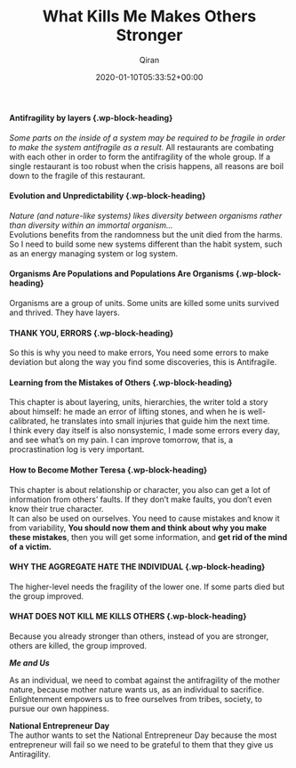 ﻿---
title: What Kills Me Makes Others Stronger
author: Qiran
type: post
date: 2020-01-10T05:33:52+00:00
aliases: ["/what-kills-me-makes-others-stronger/"]
categories:
  - 'Antifragile: Things That Gain From Disorder'

---
#### Antifragility by layers {.wp-block-heading}

_Some parts on the inside of a system may be required to be fragile in order to make the system antifragile as a result._ All restaurants are combating with each other in order to form the antifragility of the whole group. If a single restaurant is too robust when the crisis happens, all reasons are boil down to the fragile of this restaurant.

#### Evolution and Unpredictability {.wp-block-heading}

_Nature (and nature-like systems) likes diversity between organisms rather than diversity within an immortal organism&#8230;_  
Evolutions benefits from the randomness but the unit died from the harms.  
So I need to build some new systems different than the habit system, such as an energy managing system or log system.

#### Organisms Are Populations and Populations Are Organisms {.wp-block-heading}

Organisms are a group of units. Some units are killed some units survived and thrived. They have layers.

#### THANK YOU, ERRORS {.wp-block-heading}

So this is why you need to make errors, You need some errors to make deviation but along the way you find some discoveries, this is Antifragile.

#### Learning from the Mistakes of Others {.wp-block-heading}

This chapter is about layering, units, hierarchies, the writer told a story about himself: he made an error of lifting stones, and when he is well-calibrated, he translates into small injuries that guide him the next time.  
I think every day itself is also nonsystemic, I made some errors every day, and see what&#8217;s on my pain. I can improve tomorrow, that is, a procrastination log is very important.

#### How to Become Mother Teresa {.wp-block-heading}

This chapter is about relationship or character, you also can get a lot of information from others&#8217; faults. If they don&#8217;t make faults, you don&#8217;t even know their true character.  
It can also be used on ourselves. You need to cause mistakes and know it from variability, **You should now them and think about why you make these mistakes**, then you will get some information, and **get rid of the mind of a victim.**

#### WHY THE AGGREGATE HATE THE INDIVIDUAL {.wp-block-heading}

The higher-level needs the fragility of the lower one. If some parts died but the group improved.

#### WHAT DOES NOT KILL ME KILLS OTHERS {.wp-block-heading}

Because you already stronger than others, instead of you are stronger, others are killed, the group improved.

_**Me and Us**_

As an individual, we need to combat against the antifragility of the mother nature, because mother nature wants us, as an individual to sacrifice. Enlightenment empowers us to free ourselves from tribes, society, to pursue our own happiness.

**National Entrepreneur Day**  
The author wants to set the National Entrepreneur Day because the most entrepreneur will fail so we need to be grateful to them that they give us Antiragility.
